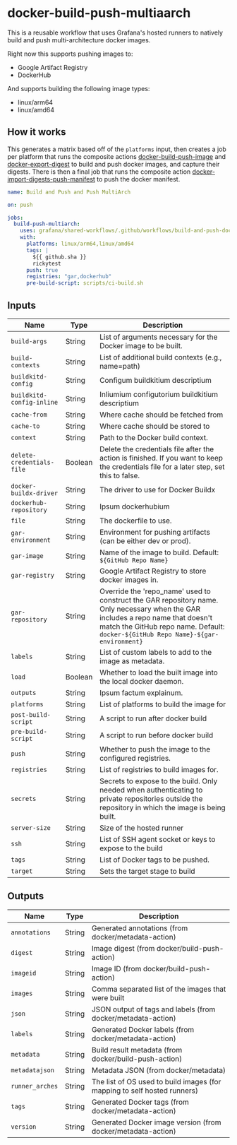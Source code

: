 # docker-build-push-multiaarch

This is a reusable workflow that uses Grafana's hosted runners to natively build and push multi-architecture docker
images.

Right now this supports pushing images to:

- Google Artifact Registry
- DockerHub

And supports building the following image types:

- linux/arm64
- linux/amd64

## How it works

This generates a matrix based off of the `platforms` input, then creates a job per platform that runs the composite
actions [docker-build-push-image] and [docker-export-digest] to build and push docker images, and capture their digests.
There is then a final job that runs the composite action [docker-import-digests-push-manifest] to push the docker
manifest.

[docker/build-push-action]: https://github.com/docker/build-push-action
[docker-build-push-image]: ../../docker-build-push-image/README.md
[docker-export-digest]: ../../docker-export-digest/README.md
[docker-import-digests-push-manifest]: ../../docker-import-digests-push-manifest/README.md

<!-- x-release-please-start-version -->

```yaml
name: Build and Push and Push MultiArch

on: push

jobs:
  build-push-multiarch:
    uses: grafana/shared-workflows/.github/workflows/build-and-push-docker-multiarch.yml@rwhitaker/multi-arch-builds # TODO: Pin to version
    with:
      platforms: linux/arm64,linux/amd64
      tags: |
        ${{ github.sha }}
        rickytest
      push: true
      registries: "gar,dockerhub"
      pre-build-script: scripts/ci-build.sh

```

<!-- x-release-please-end-version -->

## Inputs

| Name                      | Type    | Description                                                                                                                                                                                                            |
|---------------------------|---------|------------------------------------------------------------------------------------------------------------------------------------------------------------------------------------------------------------------------|
| `build-args`              | String  | List of arguments necessary for the Docker image to be built.                                                                                                                                                          |
| `build-contexts`          | String  | List of additional build contexts (e.g., name=path)                                                                                                                                                                    |
| `buildkitd-config`        | String  | Configum buildkitium descriptium                                                                                                                                                                                       |
| `buildkitd-config-inline` | String  | Inliumium configutorium buildkitium descriptium                                                                                                                                                                        |
| `cache-from`              | String  | Where cache should be fetched from                                                                                                                                                                                     |
| `cache-to`                | String  | Where cache should be stored to                                                                                                                                                                                        |
| `context`                 | String  | Path to the Docker build context.                                                                                                                                                                                      |
| `delete-credentials-file` | Boolean | Delete the credentials file after the action is finished. If you want to keep the credentials file for a later step, set this to false.                                                                                |
| `docker-buildx-driver`    | String  | The driver to use for Docker Buildx                                                                                                                                                                                    |
| `dockerhub-repository`    | String  | Ipsum dockerhubium                                                                                                                                                                                                     |
| `file`                    | String  | The dockerfile to use.                                                                                                                                                                                                 |
| `gar-environment`         | String  | Environment for pushing artifacts (can be either dev or prod).                                                                                                                                                         |
| `gar-image`               | String  | Name of the image to build. Default: `${GitHub Repo Name}`                                                                                                                                                             |
| `gar-registry`            | String  | Google Artifact Registry to store docker images in.                                                                                                                                                                    |
| `gar-repository`          | String  | Override the 'repo_name' used to construct the GAR repository name. Only necessary when the GAR includes a repo name that doesn't match the GitHub repo name. Default: `docker-${GitHub Repo Name}-${gar-environment}` |
| `labels`                  | String  | List of custom labels to add to the image as metadata.                                                                                                                                                                 |
| `load`                    | Boolean | Whether to load the built image into the local docker daemon.                                                                                                                                                          |
| `outputs`                 | String  | Ipsum factum explainum.                                                                                                                                                                                                |
| `platforms`               | String  | List of platforms to build the image for                                                                                                                                                                               |
| `post-build-script`       | String  | A script to run after docker build                                                                                                                                                                                     |
| `pre-build-script`        | String  | A script to run before docker build                                                                                                                                                                                    |
| `push`                    | String  | Whether to push the image to the configured registries.                                                                                                                                                                |
| `registries`              | String  | List of registries to build images for.                                                                                                                                                                                |
| `secrets`                 | String  | Secrets to expose to the build. Only needed when authenticating to private repositories outside the repository in which the image is being built.                                                                      |
| `server-size`             | String  | Size of the hosted runner                                                                                                                                                                                              |
| `ssh`                     | String  | List of SSH agent socket or keys to expose to the build                                                                                                                                                                |
| `tags`                    | String  | List of Docker tags to be pushed.                                                                                                                                                                                      |
| `target`                  | String  | Sets the target stage to build                                                                                                                                                                                         |

## Outputs

| Name            | Type   | Description                                                              |
|-----------------|--------|--------------------------------------------------------------------------|
| `annotations`   | String | Generated annotations (from docker/metadata-action)                      |
| `digest`        | String | Image digest (from docker/build-push-action)                             |
| `imageid`       | String | Image ID (from docker/build-push-action)                                 |
| `images`        | String | Comma separated list of the images that were built                       |
| `json`          | String | JSON output of tags and labels (from docker/metadata-action)             |
| `labels`        | String | Generated Docker labels (from docker/metadata-action)                    |
| `metadata`      | String | Build result metadata (from docker/build-push-action)                    |
| `metadatajson`  | String | Metadata JSON (from docker/metadata)                                     |
| `runner_arches` | String | The list of OS used to build images (for mapping to self hosted runners) |
| `tags`          | String | Generated Docker tags (from docker/metadata-action)                      |
| `version`       | String | Generated Docker image version (from docker/metadata-action)             |
